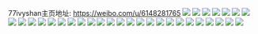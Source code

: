 77ivyshan主页地址: https://weibo.com/u/6148281765 
![](https://wx4.sinaimg.cn/mw2000/006I5yWVgy1h95yfm6xfuj32c02sm1l0.jpg) 
![](https://wx4.sinaimg.cn/mw2000/006I5yWVgy1h95yfupouij32c0308u0z.jpg) 
![](https://wx4.sinaimg.cn/mw2000/006I5yWVgy1h95ykaanqkj32dc35skjm.jpg) 
![](https://wx4.sinaimg.cn/mw2000/006I5yWVgy1h95yf6jiskj32c03401l0.jpg) 
![](https://wx4.sinaimg.cn/mw2000/006I5yWVgy1h95yk6gt50j32bz2bz4qt.jpg) 
![](https://wx4.sinaimg.cn/mw2000/006I5yWVly1h8wsyfnu81j32en37kx6q.jpg) 
![](https://wx4.sinaimg.cn/mw2000/006I5yWVly1h8l9xe8r7nj324635snpe.jpg) 
![](https://wx4.sinaimg.cn/mw2000/006I5yWVly1h8l9xbzi2tj32ak35su0y.jpg) 
![](https://wx4.sinaimg.cn/mw2000/006I5yWVly1h8l9x8n3tvj322p35s1kz.jpg) 
![](https://wx4.sinaimg.cn/mw2000/006I5yWVly1h8l9xa133xj328s35s1kz.jpg) 
![](https://wx4.sinaimg.cn/mw2000/006I5yWVly1h8l9xfeylkj33402c0hdu.jpg) 
![](https://wx4.sinaimg.cn/mw2000/006I5yWVly1h8l9yx8t2oj321335s4qr.jpg) 
![](https://wx4.sinaimg.cn/mw2000/006I5yWVly1h8l9xd0ojhj31o02801ky.jpg) 
![](https://wx4.sinaimg.cn/mw2000/006I5yWVly1h8l9yy9jfej324a35s7wi.jpg) 
![](https://wx4.sinaimg.cn/mw2000/006I5yWVly1h852lsmtk3j321o21o4qq.jpg) 
![](https://wx4.sinaimg.cn/mw2000/006I5yWVly1h852lt65x1j32c02c0b29.jpg) 
![](https://wx4.sinaimg.cn/mw2000/006I5yWVly1h76f98658yj32bz2bzn5n.jpg) 
![](https://wx4.sinaimg.cn/mw2000/006I5yWVly1h76f99p6uuj30u00y6466.jpg) 
![](https://wx4.sinaimg.cn/mw2000/006I5yWVly1h76f95qn4wj32bv2bvnpd.jpg) 
![](https://wx4.sinaimg.cn/mw2000/006I5yWVly1h6db5ynml4j31nm2dsu0t.jpg) 
![](https://wx4.sinaimg.cn/mw2000/006I5yWVly1h6db610spcj32c02iq1ky.jpg) 
![](https://wx4.sinaimg.cn/mw2000/006I5yWVly1h6db6064gdj32uw2c07wh.jpg) 
![](https://wx4.sinaimg.cn/mw2000/006I5yWVly1h62vrc3m8mj333z2bznpe.jpg) 
![](https://wx4.sinaimg.cn/mw2000/006I5yWVly1h60p7evajej30u00u0ac3.jpg) 
![](https://wx4.sinaimg.cn/mw2000/006I5yWVly1h60p7fq1uwj30u01y1ad7.jpg) 
![](https://wx4.sinaimg.cn/mw2000/006I5yWVly1h60p6zin5fj30u014jdhn.jpg) 
![](https://wx4.sinaimg.cn/mw2000/006I5yWVly1h60p7aqyczj30u0140djs.jpg) 
![](https://wx4.sinaimg.cn/mw2000/006I5yWVly1h60p7cadq2j30u014045t.jpg) 
![](https://wx4.sinaimg.cn/mw2000/006I5yWVly1h5w1an7mcfj3340340kjn.jpg) 
![](https://wx4.sinaimg.cn/mw2000/006I5yWVly1h5w1aokb6lj30w01kw4k3.jpg) 
![](https://wx4.sinaimg.cn/mw2000/006I5yWVly1h5qfq58xn0j32c0340u0y.jpg) 
